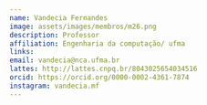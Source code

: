 ```yaml
---
name: Vandecia Fernandes 
image: assets/images/membros/m26.png
description: Professor
affiliation: Engenharia da computação/ ufma
links:
email: vandecia@nca.ufma.br
lattes: http://lattes.cnpq.br/8043025654034516
orcid: https://orcid.org/0000-0002-4361-7874
instagram: vandecia.mf
---
```


